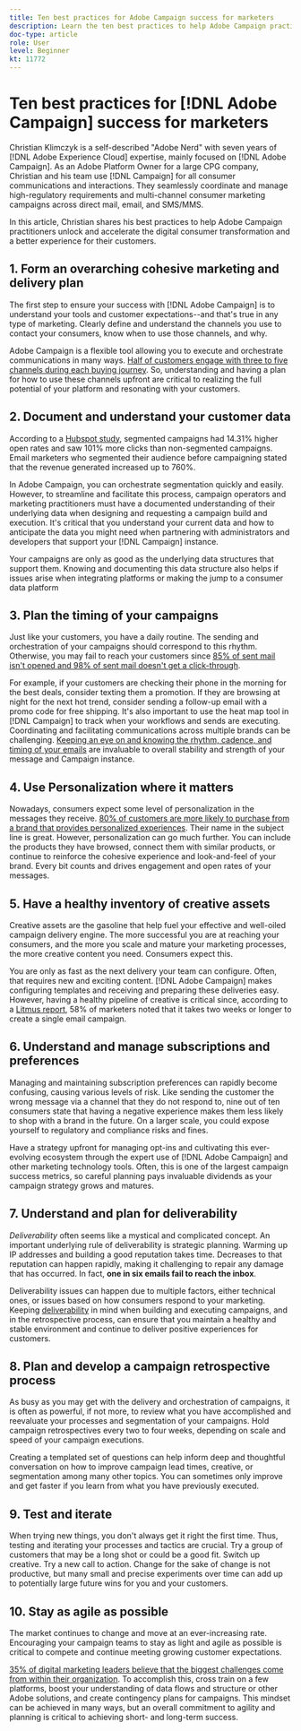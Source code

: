 ```yaml
---
title: Ten best practices for Adobe Campaign success for marketers 
description: Learn the ten best practices to help Adobe Campaign practitioners unlock and accelerate the digital consumer transformation and a better experience for their customers.  
doc-type: article
role: User
level: Beginner
kt: 11772
---
```


# Ten best practices for [!DNL Adobe Campaign] success for marketers

Christian Klimczyk is a self-described "Adobe Nerd" with seven years of [!DNL Adobe Experience Cloud] expertise, mainly focused on [!DNL Adobe Campaign]. As an Adobe Platform Owner for a large CPG company, Christian and his team use [!DNL Campaign] for all consumer communications and interactions. They seamlessly coordinate and manage high-regulatory requirements and multi-channel consumer marketing campaigns across direct mail, email, and SMS/MMS.

In this article, Christian shares his best practices to help Adobe Campaign practitioners unlock and accelerate the digital consumer transformation and a better experience for their customers.  

 
## 1. Form an overarching cohesive marketing and delivery plan 

The first step to ensure your success with [!DNL Adobe Campaign] is to understand your tools and customer expectations--and that's true in any type of marketing. Clearly define and understand the channels you use to contact your consumers, know when to use those channels, and why. 

Adobe Campaign is a flexible tool allowing you to execute and orchestrate communications in many ways. [Half of customers engage with three to five channels during each buying journey](https://www.mckinsey.com/capabilities/operations/our-insights/redefine-the-omnichannel-approach-focus-on-what-truly-matters). So, understanding and having a plan for how to use these channels upfront are critical to realizing the full potential of your platform and resonating with your customers. 

## 2. Document and understand your customer data  

<!-- Sandra, this paragraph opens as if it's going to discuss the advantages of segmentation, but it left me hanging. So, I hit the Hubspot link and dug into it a bit, and it seemed to me like the juicy information is this quote: 

"A study by Hubspot revealed that 30% of the marketers who participated in it used market segmentation techniques to improve email engagement. Segmented campaigns had 14.31% higher open rates and saw 101% more clicks than non-segmented campaigns.

"Email marketers who segmented their audience before campaigning stated that the revenue generated increased to up to 760%. Targeted and segmented emails bring in 58% of all revenue." [Link](https://www.notifyvisitors.com/blog/segmentation-statistics/) 

I added that second paragraph about 760% revenue and broke up the rest of the section, touched it up to help make the Hubspot example a little more impactful. If I altered this section too much, you can reject the change. It didn't have mistakes, but it felt like it didn't tie the segment example strongly enough to the point about data design.-->

According to a [Hubspot study](https://www.linkedin.com/pulse/customer-segmentation-effective-b2b-business-industry-sabreen), segmented campaigns had 14.31% higher open rates and saw 101% more clicks than non-segmented campaigns. Email marketers who segmented their audience before campaigning stated that the revenue generated increased up to 760%. 

In Adobe Campaign, you can orchestrate segmentation quickly and easily. However, to streamline and facilitate this process, campaign operators and marketing practitioners must have a documented understanding of their underlying data when designing and requesting a campaign build and execution. It's critical that you understand your current data and how to anticipate the data you might need when partnering with administrators and developers that support your [!DNL Campaign] instance. 

Your campaigns are only as good as the underlying data structures that support them. Knowing and documenting this data structure also helps if issues arise when integrating platforms or making the jump to a consumer data platform 

## 3. Plan the timing of your campaigns 

Just like your customers, you have a daily routine. The sending and orchestration of your campaigns should correspond to this rhythm. Otherwise, you may fail to reach your customers since [85% of sent mail isn't opened and 98% of sent mail doesn't get a click-through](https://www.validity.com/resource-center/state-of-email-2021/). 

For example, if your customers are checking their phone in the morning for the best deals, consider texting them a promotion. If they are browsing at night for the next hot trend, consider sending a follow-up email with a promo code for free shipping. It's also important to use the heat map tool in [!DNL Campaign] to track when your workflows and sends are executing. Coordinating and facilitating communications across multiple brands can be challenging. [Keeping an eye on and knowing the rhythm, cadence, and timing of your emails](https://experienceleaguecommunities.adobe.com/t5/adobe-campaign-classic-blogs/predictive-send-time-optimization-with-adobe-campaign/ba-p/561554) are invaluable to overall stability and strength of your message and Campaign instance. 
  
## 4. Use Personalization where it matters 

Nowadays, consumers expect some level of personalization in the messages they receive. [80% of customers are more likely to purchase from a brand that provides personalized experiences](https://us.epsilon.com/power-of-me). Their name in the subject line is great. However, personalization can go much further. You can include the products they have browsed, connect them with similar products, or continue to reinforce the cohesive experience and look-and-feel of your brand. Every bit counts and drives engagement and open rates of your messages.  

## 5. Have a healthy inventory of creative assets 

Creative assets are the gasoline that help fuel your effective and well-oiled campaign delivery engine. The more successful you are at reaching your consumers, and the more you scale and mature your marketing processes, the more creative content you need. Consumers expect this. 

You are only as fast as the next delivery your team can configure. Often, that requires new and exciting content. [!DNL Adobe Campaign] makes configuring templates and receiving and preparing these deliveries easy. However, having a healthy pipeline of creative is critical since, according to a [Litmus report](https://www.litmus.com/resources/state-of-email/), 58% of marketers noted that it takes two weeks or longer to create a single email campaign. 

## 6. Understand and manage subscriptions and preferences 

Managing and maintaining subscription preferences can rapidly become confusing, causing various levels of risk. Like sending the customer the wrong message via a channel that they do not respond to, nine out of ten consumers state that having a negative experience makes them less likely to shop with a brand in the future. On a larger scale, you could expose yourself to regulatory and compliance risks and fines. 

Have a strategy upfront for managing opt-ins and cultivating this ever-evolving ecosystem through the expert use of [!DNL Adobe Campaign] and other marketing technology tools. Often, this is one of the largest campaign success metrics, so careful planning pays invaluable dividends as your campaign strategy grows and matures.  
  
## 7. Understand and plan for deliverability  

_Deliverability_ often seems like a mystical and complicated concept. An important underlying rule of deliverability is strategic planning. Warming up IP addresses and building a good reputation takes time. Decreases to that reputation can happen rapidly, making it challenging to repair any damage that has occurred. In fact, **one in six emails fail to reach the inbox**. 

Deliverability issues can happen due to multiple factors, either technical ones, or issues based on how consumers respond to your marketing. Keeping [deliverability](https://business.adobe.com/products/campaign/email-deliverability.html) in mind when building and executing campaigns, and in the retrospective process, can ensure that you maintain a healthy and stable environment and continue to deliver positive experiences for customers.  
  
## 8. Plan and develop a campaign retrospective process  

As busy as you may get with the delivery and orchestration of campaigns, it is often as powerful, if not more, to review what you have accomplished and reevaluate your processes and segmentation of your campaigns. Hold campaign retrospectives every two to four weeks, depending on scale and speed of your campaign executions. 

Creating a templated set of questions can help inform deep and thoughtful conversation on how to improve campaign lead times, creative, or segmentation among many other topics. You can sometimes only improve and get faster if you learn from what you have previously executed.  

## 9. Test and iterate  

When trying new things, you don't always get it right the first time. Thus, testing and iterating your processes and tactics are crucial. Try a group of customers that may be a long shot or could be a good fit. Switch up creative. Try a new call to action. Change for the sake of change is not productive, but many small and precise experiments over time can add up to potentially large future wins for you and your customers. 

## 10. Stay as agile as possible 

The market continues to change and move at an ever-increasing rate. Encouraging your campaign teams to stay as light and agile as possible is critical to compete and continue meeting growing customer expectations. 

[35% of digital marketing leaders believe that the biggest challenges come from within their organization](https://www.gartner.com/en/newsroom/press-releases/gartner-says-35--of-digital-marketing-leaders-believe-the-bigges). To accomplish this, cross train on a few platforms, boost your understanding of data flows and structure or other Adobe solutions, and create contingency plans for campaigns. This mindset can be achieved in many ways, but an overall commitment to agility and planning is critical to achieving short- and long-term success.
